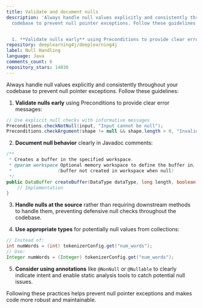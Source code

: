 ```yaml
---
title: Validate and document nulls
description: 'Always handle null values explicitly and consistently throughout your
  codebase to prevent null pointer exceptions. Follow these guidelines:


  1. **Validate nulls early** using Preconditions to provide clear error messages:'
repository: deeplearning4j/deeplearning4j
label: Null Handling
language: Java
comments_count: 6
repository_stars: 14036
---
```


Always handle null values explicitly and consistently throughout your codebase to prevent null pointer exceptions. Follow these guidelines:

1. **Validate nulls early** using Preconditions to provide clear error messages:

```java
// Use explicit null checks with informative messages
Preconditions.checkNotNull(input, "Input cannot be null");
Preconditions.checkArgument(shape != null && shape.length > 0, "Invalid shape: %s", shape);
```

2. **Document null behavior** clearly in Javadoc comments:

```java
/**
 * Creates a buffer in the specified workspace.
 * @param workspace Optional memory workspace to define the buffer in, may be null 
 *                 (buffer not created in workspace when null)
 */
public DataBuffer createBuffer(DataType dataType, long length, boolean initialize, MemoryWorkspace workspace) {
    // Implementation
}
```

3. **Handle nulls at the source** rather than requiring downstream methods to handle them, preventing defensive null checks throughout the codebase.

4. **Use appropriate types** for potentially null values from collections:
```java
// Instead of:
int numWords = (int) tokenizerConfig.get("num_words");
// Use:
Integer numWords = (Integer) tokenizerConfig.get("num_words");
```

5. **Consider using annotations** like `@NonNull` or `@Nullable` to clearly indicate intent and enable static analysis tools to catch potential null issues.

Following these practices helps prevent null pointer exceptions and makes code more robust and maintainable.